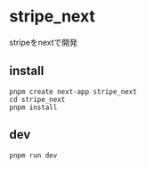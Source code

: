 # stripe_next
stripeをnextで開発

## install
```
pnpm create next-app stripe_next
cd stripe_next
pnpm install
```

## dev
```
pnpm run dev
```
